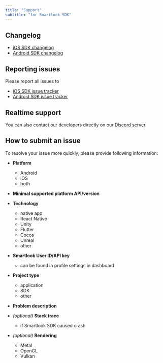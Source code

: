 ```yaml
---
title: "Support"
subtitle: "for Smartlook SDK"
---
```


## Changelog

- [iOS SDK changelog](https://github.com/smartlook/smartlook-ios-sdk)
- [Android SDK changelog](https://github.com/smartlook/smartlook-android-sdk)

## Reporting issues

Please report all issues to
- [iOS SDK issue tracker](https://github.com/smartlook/smartlook-ios-sdk/issues)
- [Android SDK issue tracker](https://github.com/smartlook/smartlook-android-sdk/issues)

## Realtime support

You can also contact our developers directly on our [Discord server](https://discord.gg/SbEt98m).

## How to submit an issue

To resolve your issue more quickly, please provide following information:

- **Platform**
    - Android
    - iOS
    - both

- **Minimal supported platform API/version**

- **Technology**
    - native app
    - React Native
    - Unity
    - Flutter
    - Cocos
    - Unreal
    - other

- **Smartlook User ID/API key**
    - can be found in profile settings in dashboard

- **Project type**
    - application
    - SDK
    - other

- **Problem description**

- *(optional)* **Stack trace**
    - if Smartlook SDK caused crash

- *(optional)* **Rendering**
    - Metal
    - OpenGL
    - Vulkan
